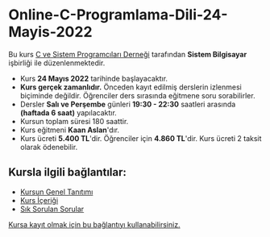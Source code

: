 # Online-C-Programlama-Dili-24-Mayis-2022


 Bu kurs [C ve Sistem Programcıları Derneği](http://www.csystem.org/) tarafından __Sistem Bilgisayar__ işbirliği ile düzenlenmektedir.
+ Kurs __24 Mayıs 2022__ tarihinde başlayacaktır.
+ __Kurs gerçek zamanlıdır.__ Önceden kayıt edilmiş derslerin izlenmesi biçiminde değildir. Öğrenciler ders sırasında eğitmene soru sorabilirler.
+ Dersler __Salı ve Perşembe__ günleri  __19:30 - 22:30__ saatleri arasında __(haftada 6 saat)__ yapılacaktır.
+ Kursun toplam süresi 180 saattir.
+ Kurs eğitmeni __Kaan Aslan__'dır.
+ Kurs ücreti __5.400 TL__'dir. Öğrenciler için __4.860 TL__'dir. Kurs ücreti 2 taksit olarak ödenebilir.

## Kursla ilgili bağlantılar:
+ [Kursun Genel Tanıtımı](https://github.com/CSD-1993/Online-C-Programlama-Dili-24-Mayis-2022/blob/main/kurs-tan%C4%B1t%C4%B1m%C4%B1.md)
+ [Kurs İçeriği](https://github.com/CSD-1993/Online-C-Programlama-Dili-24-Mayis-2022/blob/main/kurs-program%C4%B1.md)
+ [Sık Sorulan Sorular](https://github.com/CSD-1993/Online-C-Programlama-Dili-24-Mayis-2022/blob/main/SSS.md)

[Kursa kayıt olmak için bu bağlantıyı kullanabilirsiniz.]( https://us02web.zoom.us/meeting/register/tZAqde-vrDwsHtLSsdb8DJeI9NFaB_WLHGLj)

